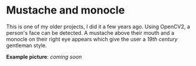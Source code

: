 # Mustache and monocle

This is one of my older projects, I did it a few years ago.
Using OpenCV2, a person's face can be detected. A mustache above their mouth and a monocle on their right eye appears which give the user a *19th century* gentleman style.

**Example picture**: *coming soon*
